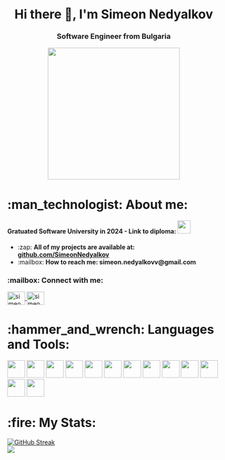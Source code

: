<div id="wrapper" style="display:flex; justify-content:space-between; align-items:center;">
    <div style="flex: 1; padding-right: 20px;">
        <div align="center">
            <h1>Hi there 👋, I'm Simeon Nedyalkov</h1>
        </div>
        <div align="center">
            <h3>Software Engineer from Bulgaria</h3>
        </div>
        <div id="here" style="display:block;">
        <div id="header" align="center" display="inline:block">
            <img src="https://cdn.dribbble.com/users/1059583/screenshots/4171367/coding-freak.gif" width="300" />
        </div>
            <h1>:man_technologist: About me:</h1>
            <h4>Gratuated Software University in 2024 - Link to diploma: <a href="https://softuni.bg/certificates/details/225822/e1efcc4e"><img src="https://th.bing.com/th/id/R.8528a9cf9f9e127da4a9b010e80c28bb?rik=1aCBplOc2jQAjw&riu=http%3a%2f%2fconf.softuni.bg%2fwp-content%2fuploads%2f2015%2f01%2fSoftUni-Logo-Flat_square-blue-300x235.png&ehk=VEckXBB3691fbUwdUteHGLY2KJIpUFZXBUHxEZIHInY%3d&risl=&pid=ImgRaw&r=0" width="30" height="30"></a></h4>
            <ul align="left">
                <li>:zap: <strong><bold>All of my projects are available at:</bold></strong> 
                    <a href="https://github.com/SimeonNedyalkov?tab=repositories" target="_blank">
                        <strong></br>github.com/SimeonNedyalkov</strong>
                    </a>
                </li>
                <li>:mailbox: <strong><bold>How to reach me:</bold</br> simeon.nedyalkovv@gmail.com</strong></li>
            </ul>
            <h3>:mailbox: Connect with me:</h3>
            <a href="https://www.linkedin.com/in/simeon-nedyalkov-3a62b616a/" target="_blank">
                <img align="center" src="https://raw.githubusercontent.com/rahuldkjain/github-profile-readme-generator/master/src/images/icons/Social/linked-in-alt.svg" alt="simeon-nedyalkov" height="30" width="40">
            </a>
            <a href="https://www.facebook.com/profile.php?id=100001718120923" target="_blank">
                <img align="center" src="https://raw.githubusercontent.com/rahuldkjain/github-profile-readme-generator/master/src/images/icons/Social/facebook.svg" alt="simeon nedyalkov" height="30" width="40">
            </a>
            <h1>:hammer_and_wrench: Languages and Tools: </h1>
            <img src="https://cdn.jsdelivr.net/gh/devicons/devicon@latest/icons/javascript/javascript-original.svg" width="40" height="40" />
            <img src="https://cdn.jsdelivr.net/gh/devicons/devicon@latest/icons/typescript/typescript-original.svg" width="40" height="40" />
            <img src="https://cdn.jsdelivr.net/gh/devicons/devicon@latest/icons/python/python-original.svg" width="40" height="40" />
            <img src="https://cdn.jsdelivr.net/gh/devicons/devicon@latest/icons/react/react-original.svg" width="40" height="40" />
            <img src="https://cdn.jsdelivr.net/gh/devicons/devicon@latest/icons/angular/angular-original.svg" width="40" height="40" />
            <img src="https://cdn.jsdelivr.net/gh/devicons/devicon@latest/icons/nodejs/nodejs-original-wordmark.svg" width="40" height="40" />
            <img src="https://cdn.jsdelivr.net/gh/devicons/devicon@latest/icons/express/express-original-wordmark.svg" width="40" height="40" />
            <img src="https://cdn.jsdelivr.net/gh/devicons/devicon@latest/icons/mongodb/mongodb-original-wordmark.svg" width="40" height="40" />
            <img src="https://cdn.jsdelivr.net/gh/devicons/devicon@latest/icons/html5/html5-original-wordmark.svg" width="40" height="40" />
            <img src="https://cdn.jsdelivr.net/gh/devicons/devicon@latest/icons/css3/css3-original-wordmark.svg" width="40" height="40" />
            <img src="https://cdn.jsdelivr.net/gh/devicons/devicon@latest/icons/git/git-original.svg" width="40" height="40" />
            <img src="https://cdn.jsdelivr.net/gh/devicons/devicon@latest/icons/mocha/mocha-original.svg" width="40" height="40"/>
            <img src="https://cdn.jsdelivr.net/gh/devicons/devicon@latest/icons/jest/jest-plain.svg" width="40" height="40"/>
        </div>
        <div>
        <h1>:fire: My Stats:</h1>
        <a href="https://git.io/streak-stats"><img src="https://github-readme-streak-stats.herokuapp.com?user=SimeonNedyalkov" alt="GitHub Streak" /></a>
        </div>
        <img src="https://github-readme-stats.vercel.app/api/top-langs/?username=SimeonNedyalkov">
    </div>
</div>

<!--
**SimeonNedyalkov/SimeonNedyalkov** is a ✨ _special_ ✨ repository because its `README.md` (this file) appears on your GitHub profile.

Here are some ideas to get you started:

- 🔭 I’m currently working on ...
- 🌱 I’m currently learning ...
- 👯 I’m looking to collaborate on ...
- 🤔 I’m looking for help with ...
- 💬 Ask me about ...
- 📫 How to reach me: ...
- 😄 Pronouns: ...
- ⚡ Fun fact: ...
  -->
